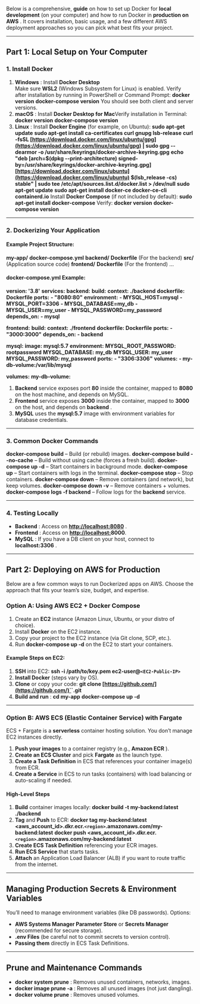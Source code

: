 Below is a comprehensive, **guide** on how to set up Docker for **local development** (on your computer) and how to run Docker in  **production on AWS** . It covers installation, basic usage, and a few different AWS deployment approaches so you can pick what best fits your project.

---

## Part 1: **Local Setup on Your Computer**

### 1. Install Docker

1. **Windows** :
   Install **Docker Desktop**  
   Make sure **WSL2** (Windows Subsystem for Linux) is enabled.
   Verify after installation by running in PowerShell or Command Prompt:
   **docker version**
   **docker-compose version**
   You should see both client and server versions.
2. **macOS** :
   Install **Docker Desktop for Mac**Verify installation in Terminal:
   **docker version**
   **docker-compose version**
3. **Linux** :
   Install **Docker Engine** (for example, on Ubuntu):
   **sudo apt-get update**
   **sudo apt-get install ca-certificates curl gnupg lsb-release**
   **curl -fsSL [https://download.docker.com/linux/ubuntu/gpg](https://download.docker.com/linux/ubuntu/gpg) | sudo gpg --dearmor -o /usr/share/keyrings/docker-archive-keyring.gpg**
   **echo "deb [arch=$(dpkg --print-architecture) signed-by=/usr/share/keyrings/docker-archive-keyring.gpg] [https://download.docker.com/linux/ubuntu](https://download.docker.com/linux/ubuntu) $(lsb_release -cs) stable" | sudo tee /etc/apt/sources.list.d/docker.list > /dev/null**
   **sudo apt-get update**
   **sudo apt-get install docker-ce docker-ce-cli containerd.io**
   Install **Docker Compose** (if not included by default):
   **sudo apt-get install docker-compose**
   Verify:
   **docker version**
   **docker-compose version**

---

### 2. Dockerizing Your Application

#### Example Project Structure:

**my-app/**
  **docker-compose.yml**
  **backend/**
    **Dockerfile** (For the backend)
    **src/** (Application source code)
  **frontend/**
    **Dockerfile** (For the frontend)
    ...

#### **docker-compose.yml** Example:

**version: '3.8'**
**services:**
  **backend:**
    **build:**
      **context: ./backend**
      **dockerfile: Dockerfile**
    **ports:**
      **- "8080:80"**
    **environment:**
      **- MYSQL_HOST=mysql**
      **- MYSQL_PORT=3306**
      **- MYSQL_DATABASE=my_db**
      **- MYSQL_USER=my_user**
      **- MYSQL_PASSWORD=my_password**
    **depends_on:**
      **- mysql**

  **frontend:**
    **build:**
      **context: ./frontend**
      **dockerfile: Dockerfile**
    **ports:**
      **- "3000:3000"**
    **depends_on:**
      **- backend**

  **mysql:**
    **image: mysql:5.7**
    **environment:**
      **MYSQL_ROOT_PASSWORD: rootpassword**
      **MYSQL_DATABASE: my_db**
      **MYSQL_USER: my_user**
      **MYSQL_PASSWORD: my_password**
    **ports:**
      **- "3306:3306"**
    **volumes:**
      **- my-db-volume:/var/lib/mysql**

**volumes:**
  **my-db-volume:**

1. **Backend** service exposes port **80** inside the container, mapped to **8080** on the host machine, and depends on MySQL.
2. **Frontend** service exposes **3000** inside the container, mapped to **3000** on the host, and depends on  **backend** .
3. **MySQL** uses the **mysql:5.7** image with environment variables for database credentials.

---

### 3. Common Docker Commands

**docker-compose build** – Build (or rebuild) images.
**docker-compose build --no-cache** – Build without using cache (forces a fresh build).
**docker-compose up -d** – Start containers in background mode.
**docker-compose up** – Start containers with logs in the terminal.
**docker-compose stop** – Stop containers.
**docker-compose down** – Remove containers (and network), but keep volumes.
**docker-compose down -v** – Remove containers + volumes.
**docker-compose logs -f backend** – Follow logs for the **backend** service.

---

### 4. Testing Locally

* **Backend** : Access on  **[http://localhost:8080](http://localhost:8080)** .
* **Frontend** : Access on  **[http://localhost:](http://localhost:3000)8000**.
* **MySQL** : If you have a DB client on your host, connect to  **localhost:3306** .

---

## Part 2: **Deploying on AWS for Production**

Below are a few common ways to run Dockerized apps on AWS. Choose the approach that fits your team’s size, budget, and expertise.

### **Option A: Using AWS EC2 + Docker Compose**

1. Create an **EC2** instance (Amazon Linux, Ubuntu, or your distro of choice).
2. Install **Docker** on the EC2 instance.
3. Copy your project to the EC2 instance (via Git clone, SCP, etc.).
4. Run **docker-compose up -d** on the EC2 to start your containers.


#### Example Steps on EC2:

1. **SSH** into EC2:
   **ssh -i /path/to/key.pem ec2-user@`<EC2-Public-IP>`**
2. **Install Docker** (steps vary by OS).
3. **Clone** or copy your code:
   **git clone [https://github.com/](https://github.com/)`<your-repo>`.git**
4. **Build and run** :
   **cd my-app**
   **docker-compose up -d**

---

### **Option B: AWS ECS (Elastic Container Service) with Fargate**

ECS + Fargate is a **serverless** container hosting solution. You don’t manage EC2 instances directly.

1. **Push your images** to a container registry (e.g.,  **Amazon ECR** ).
2. **Create an ECS Cluster** and pick **Fargate** as the launch type.
3. **Create a Task Definition** in ECS that references your container image(s) from ECR.
4. **Create a Service** in ECS to run tasks (containers) with load balancing or auto-scaling if needed.


#### High-Level Steps

1. **Build** container images locally:
   **docker build -t my-backend:latest ./backend**
2. **Tag** and **Push** to ECR:
   **docker tag my-backend:latest <aws_account_id>.dkr.ecr.`<region>`.amazonaws.com/my-backend:latest**
   **docker push <aws_account_id>.dkr.ecr.`<region>`.amazonaws.com/my-backend:latest**
3. **Create ECS Task Definition** referencing your ECR images.
4. **Run ECS Service** that starts tasks.
5. **Attach** an Application Load Balancer (ALB) if you want to route traffic from the internet.

---

## Managing Production Secrets & Environment Variables

You’ll need to manage environment variables (like DB passwords). Options:

* **AWS Systems Manager Parameter Store** or **Secrets Manager** (recommended for secure storage).
* **.env Files** (be careful not to commit secrets to version control).
* **Passing them** directly in ECS Task Definitions.

---

## Prune and Maintenance Commands

* **docker system prune** : Removes unused containers, networks, images.
* **docker image prune -a** : Removes all unused images (not just dangling).
* **docker volume prune** : Removes unused volumes.
